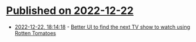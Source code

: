 # [Published on 2022-12-22](index.md)

* [2022-12-22, 18:14:18](https://lobste.rs/s/dmlak6/better_ui_find_next_tv_show_watch_using) - [Better UI to find the next TV show to watch using Rotten Tomatoes](https://tomatotree.tv/?r=lbstr)
